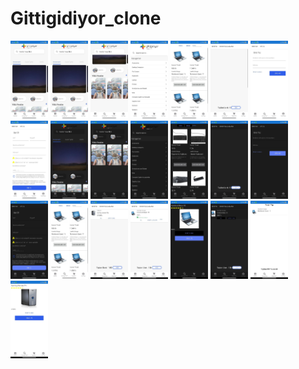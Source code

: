 # Gittigidiyor_clone
<img src="./resim/1.jpg" width="60">
<img src="./resim/1.jpg" width="60">
<img src="./resim/2.jpg" width="60">
<img src="./resim/3.jpg" width="60">
<img src="./resim/4.jpg" width="60">
<img src="./resim/5.jpg" width="60">
<img src="./resim/6.jpg" width="60">
<img src="./resim/7.jpg" width="60">
<img src="./resim/8.jpg" width="60">
<img src="./resim/9.jpg" width="60">
<img src="./resim/10.jpg" width="60">
<img src="./resim/11.jpg" width="60">
<img src="./resim/12.jpg" width="60">
<img src="./resim/13.jpg" width="60">
<img src="./resim/14.jpg" width="60">
<img src="./resim/15.jpg" width="60">
<img src="./resim/16.jpg" width="60">
<img src="./resim/17.jpg" width="60">
<img src="./resim/18.jpg" width="60">
<img src="./resim/19.jpg" width="60">
<img src="./resim/20.jpg" width="60">
<img src="./resim/21.jpg" width="60">